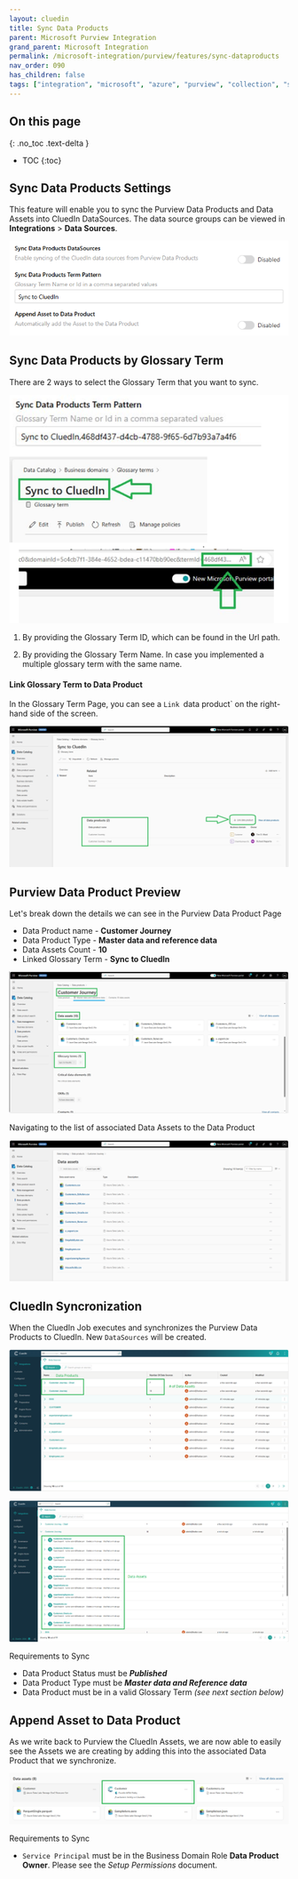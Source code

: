 ```yaml
---
layout: cluedin
title: Sync Data Products
parent: Microsoft Purview Integration
grand_parent: Microsoft Integration
permalink: /microsoft-integration/purview/features/sync-dataproducts
nav_order: 090
has_children: false
tags: ["integration", "microsoft", "azure", "purview", "collection", "sync", "dataproduct", "dataasset"]
---
```

## On this page
{: .no_toc .text-delta }
- TOC
{:toc}

## Sync Data Products Settings

This feature will enable you to sync the Purview Data Products and Data Assets into CluedIn DataSources. The data source groups can be viewed in **Integrations** > **Data Sources**.

![Settings Sync Data Products](../media/settings-sync-dataproducts.png)

## Sync Data Products by Glossary Term
There are 2 ways to select the Glossary Term that you want to sync.

![Glossary Term Setup](../media/data-product-glossary-term-setup.png)

1. By providing the Glossary Term ID, which can be found in the Url path.

1. By providing the Glossary Term Name. In case you implemented a multiple glossary term with the same name.


#### Link Glossary Term to Data Product

In the Glossary Term Page, you can see a `Link `data product` on the right-hand side of the screen.

![Glossary Term Setup](../media/assign-glossary-term-to-dataproduct.png)

## Purview Data Product Preview

Let's break down the details we can see in the Purview Data Product Page

- Data Product name - **Customer Journey**
- Data Product Type - **Master data and reference data**
- Data Assets Count - **10** 
- Linked Glossary Term - **Sync to CluedIn**

![Purview Data Products](../media/purview-dataproduct.png)

Navigating to the list of associated Data Assets to the Data Product

![Purview Data Products Data Assets](../media/purview-dataproduct-dataaassets.png)

## CluedIn Syncronization

When the CluedIn Job executes and synchronizes the Purview Data Products to CluedIn. New `DataSources` will be created.

![Data Product DataSources](../media/sync-dataproducts-to-cluedin-dataSets.png)

![Data Product DataSources](../media/sync-dataassets-to-cluedin-datasources.png)

Requirements to Sync
- Data Product Status must be **_Published_**
- Data Product Type must be **_Master data and Reference data_**
- Data Product must be in a valid Glossary Term _(see next section below)_


## Append Asset to Data Product

As we write back to Purview the CluedIn Assets, we are now able to easily see the Assets we are creating by adding this into the associated Data Product that we synchronize.

![Data Product DataSources](../media/add-dataasset-to-dataproduct.png)

Requirements to Sync

- `Service Principal` must be in the Business Domain Role **Data Product Owner**. Please see the _Setup Permissions_ document.